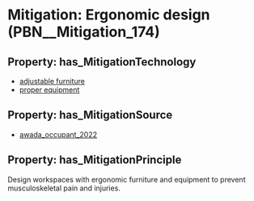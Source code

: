 # Mitigation: __Ergonomic design__ (PBN__Mitigation_174)

## Property: has_MitigationTechnology

* [adjustable furniture](../Technology/PBN__Technology_3032)
* [proper equipment](../Technology/PBN__Technology_3033)

## Property: has_MitigationSource

* [awada_occupant_2022](../Article/PBN__Article_273)

## Property: has_MitigationPrinciple

Design workspaces with ergonomic furniture and equipment to prevent musculoskeletal pain and injuries.

